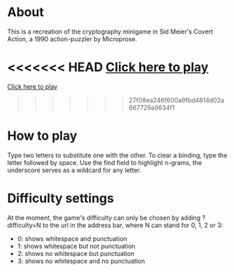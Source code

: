 # About
This is a recreation of the cryptography minigame in Sid Meier's Covert Action, a 1990 action-puzzler by Microprose.

<<<<<<< HEAD
[Click here to play](http://lincore81.github.io/cipherts)
=======
[Click here to play](lincore81.github.io/cipherts)
>>>>>>> 27f08ea246f600a9fbd4814d02a667729a9634f1

# How to play
Type two letters to substitute one with the other. To clear a binding, type the letter followed by space.
Use the find field to highlight n-grams, the underscore serves as a wildcard for any letter.

# Difficulty settings
At the moment, the game's difficulty can only be chosen by adding ?difficulty=N to the url in the address bar,
where N can stand for 0, 1, 2 or 3:

* 0: shows whitespace and punctuation
* 1: shows whitespace but not punctuation
* 2: shows no whitespace but punctuation
* 3: shows no whitespace and no punctuation
